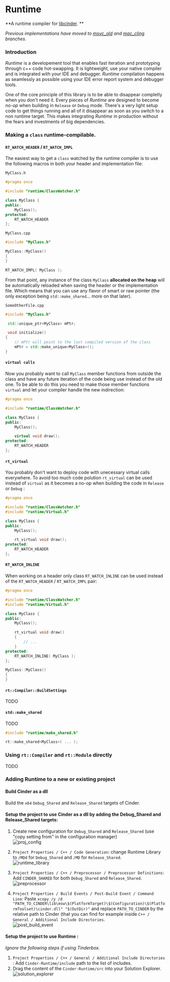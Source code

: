 # Runtime

**A runtime compiler for [libcinder](https://libcinder.org). **   

*Previous implementations have moved to [msvc_old](https://github.com/simongeilfus/Cinder-Runtime/tree/msvc_old) and [mac_cling](https://github.com/simongeilfus/Cinder-Runtime/tree/mac_cling) branches.*

### Introduction

*Runtime* is a developement tool that enables fast iteration and prototyping through c++ code hot-swapping. It is lightweight, use your native compiler and is integrated with your IDE and debugger. *Runtime* compilation happens as seamlessly as possible using your IDE error report system and debugger tools.  

One of the core principle of this library is to be able to disappear completly when you don't need it. Every pieces of *Runtime* are designed to become *no-op* when building in `Release` or `Debug` mode. There's a very light setup code to get things running and all of it disappear as soon as you switch to a non runtime target. This makes integrating *Runtime* in production without the fears and investments of big dependencies.   

### Making a `class` runtime-compilable.

#### `RT_WATCH_HEADER` / `RT_WATCH_IMPL`
The easiest way to get a `class` watched by the runtime compiler is to use the following macros in both your header and implementation file:
  
`MyClass.h`  
```c++
#pragma once

#include "runtime/ClassWatcher.h"

class MyClass {
public:
	MyClass();
protected:
	RT_WATCH_HEADER
};
```
  
`MyClass.cpp`  
```c++
#include "MyClass.h"

MyClass::MyClass() 
{
}

RT_WATCH_IMPL( MyClass );
```

From that point, any instance of the class `MyClass` **allocated on the heap** will be automatically reloaded when saving the header or the implementation file. Which means that you can use any flavor of smart or raw pointer (the only exception being `std::make_shared`... more on that later). 

  
`SomeOtherFile.cpp`  
```c++
#include "MyClass.h"

 std::unique_ptr<MyClass> mPtr;

 void initialize()
{
	// mPtr will point to the last compiled version of the class
	mPtr = std::make_unique<MyClass>();
}

```

#### `virtual calls`
Now you probably want to call `MyClass` member functions from outside the class and have any future iteration of the code being use instead of the old one. To be able to do this you need to make those member functions `virtual` and let your compiler handle the new indirection:  
  
```c++
#pragma once

#include "runtime/ClassWatcher.h"

class MyClass {
public:
	MyClass();

	virtual void draw();
protected:
	RT_WATCH_HEADER
};
```
  
#### `rt_virtual`
You probably don't want to deploy code with unecessary virtual calls everywhere. To avoid too much code polution `rt_virtual` can be used instead of `virtual` as it becomes a no-op when building the code in `Release` or `Debug` :  
  
```c++
#pragma once

#include "runtime/ClassWatcher.h"
#include "runtime/Virtual.h"

class MyClass {
public:
	MyClass();

	rt_virtual void draw();
protected:
	RT_WATCH_HEADER
};
```
  
#### `RT_WATCH_INLINE`
When working on a header only class `RT_WATCH_INLINE` can be used instead of the `RT_WATCH_HEADER` / `RT_WATCH_IMPL` pair:  
  
```c++
#pragma once

#include "runtime/ClassWatcher.h"
#include "runtime/Virtual.h"

class MyClass {
public:
	MyClass();

	rt_virtual void draw()
	{
		// ...
	}
protected:
	RT_WATCH_INLINE( MyClass );
};

MyClass::MyClass() 
{
}
```

#### `rt::Compiler::BuildSettings`

TODO   

#### `std::make_shared`

TODO   
```c++
#include "runtime/make_shared.h"

rt::make_shared<MyClass>( ... );
```

### Using `rt::Compiler` and `rt::Module` directly

TODO  

### Adding Runtime to a new or existing project

#### Build Cinder as a dll
Build the `x64` `Debug_Shared` and `Release_Shared` targets of Cinder.

#### Setup the project to use Cinder as a dll by adding the Debug_Shared and Release_Shared targets:

1. Create new configuration for `Debug_Shared` and `Release_Shared` (use "copy setting from" in the configuration manager)  
![proj_config](docs/project_configuration.gif)

2. `Project Properties / C++ / Code Generation`: change Runtime Library to `/MDd` for `Debug_Shared` and `/MD` for `Release_Shared`.  
![runtime_library](docs/runtime_library.jpg)

3. `Project Properties / C++ / Preprocessor / Preprocessor Definitions`: Add `CINDER_SHARED` for both `Debug_Shared` and `Release_Shared`.  
![preprocessor](docs/preprocessor.jpg)

4. `Project Properties / Build Events / Post-Build Event / Command Line`: Paste `xcopy /y /d "PATH_TO_CINDER\lib\msw\$(PlatformTarget)\$(Configuration)\$(PlatformToolset)\cinder.dll" "$(OutDir)"` and replace `PATH_TO_CINDER` by the relative path to Cinder (that you can find for example inside `C++ / General / Additional Include Directories`.  
![post_build_event](docs/post_build_event.jpg)

#### Setup the project to use Runtime :

*Ignore the following steps if using Tinderbox.*   

1. `Project Properties / C++ / General / Additional Include Directories` : Add `Cinder-Runtime/include` path to the list of includes.  
2. Drag the content of the `Cinder-Runtime/src` into your Solution Explorer.  
![solution_explorer](docs/solution_explorer.jpg)
